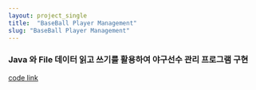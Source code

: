 ```yaml
---
layout: project_single
title:  "BaseBall Player Management"
slug: "BaseBall Player Management"
---
```

### Java 와 File 데이터 읽고 쓰기를 활용하여 야구선수 관리 프로그램 구현

[code link](https://github.com/byunginK/TIL/tree/master/BaseBall%20UI)